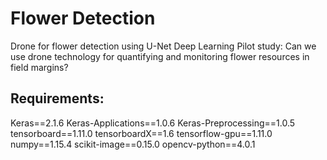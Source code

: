 # Flower Detection
Drone for flower detection using U-Net Deep Learning
Pilot study: Can we use drone technology for quantifying and monitoring flower resources in field margins?
## Requirements:
Keras==2.1.6
Keras-Applications==1.0.6
Keras-Preprocessing==1.0.5
tensorboard==1.11.0
tensorboardX==1.6
tensorflow-gpu==1.11.0
numpy==1.15.4
scikit-image==0.15.0
opencv-python==4.0.1
